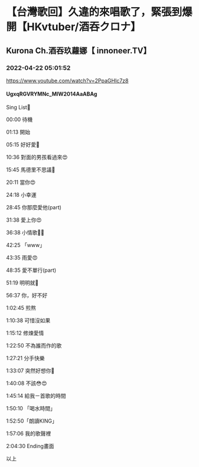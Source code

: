 # 【台灣歌回】久違的來唱歌了，緊張到爆開【HKvtuber/酒吞クロナ】

## Kurona Ch.酒吞玖蘿娜【 innoneer.TV】

### 2022-04-22 05:01:52

https://www.youtube.com/watch?v=2PpaGHIc7z8

#### UgxqRGVRYMNc_MIW2014AaABAg

Sing List🤣

00:00 待機

01:13 開始

05:15 好好愛🤣

10:36 對面的男孩看過來😍

15:45 馬德里不思議🤣

20:11 當你😍

24:18 小幸運

28:45 你那麼愛他(part)

31:38 愛上你😍

36:38 小情歌🤣😍

42:25 「www」

43:35 雨愛😍

48:35 愛不單行(part)

51:19 明明就🤣

56:37 你，好不好

1:02:45 煎熬

1:10:38 可惜沒如果

1:15:12 修煉愛情

1:22:50 不為誰而作的歌

1:27:21 分手快樂

1:33:07 突然好想你🤣

1:40:08 不該😳😍

1:45:14 給我ㄧ首歌的時間

1:50:10 「喝水時間」

1:52:50「朗讀KING」

1:57:06 我的歌聲裡

2:04:30 Ending畫面

以上

